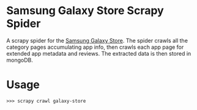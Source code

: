 # Samsung Galaxy Store Scrapy Spider
A scrapy spider for the [Samsung Galaxy Store](https://galaxystore.samsung.com/). The spider crawls all the category pages accumulating app info, then crawls each app page for extended app metadata and reviews. The extracted data is then stored in mongoDB.

# Usage
```
>>> scrapy crawl galaxy-store 
```
